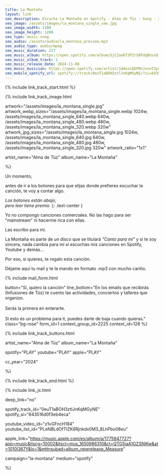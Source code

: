 ```yaml
---
title: La Montaña
layout: link
seo_description: Escucha La Montaña en Spotify - Alma de Tüz - Song - 2024
seo_image: /assets/images/la_montana_single_seo.jpg
seo_image_width: 1280
seo_image_height: 1280
seo_type: music.song
seo_audio: /assets/audio/la_montana_preview.mp3
seo_audio_type: audio/mpeg
seo_music_duration: 217
seo_music_album: https://open.spotify.com/album/5jC2aoKT3PZrS0FdqDUsxD
seo_music_album_track: 1
seo_music_release_date: 2024-11-08
seo_music_musician: https://open.spotify.com/artist/1A4ezsQEPReJxvoTJp4u51
seo_mobile_spotify_url: spotify://track/0euT1aBOH3ztlJnKqMGyNE/?si=643516d0f3eb4eca
---
```

{% include link_track_start.html %}

{% include link_track_image.html

  artwork="/assets/images/la_montana_single.jpg"
  artwork_webp_sizes="/assets/images/la_montana_single.webp 1024w, /assets/images/la_montana_single_640.webp 640w, /assets/images/la_montana_single_480.webp 480w, /assets/images/la_montana_single_320.webp 320w"
  artwork_jpg_sizes="/assets/images/la_montana_single.jpg 1024w, /assets/images/la_montana_single_640.jpg 640w, /assets/images/la_montana_single_480.jpg 480w, /assets/images/la_montana_single_320.jpg 320w"
  artwork_ratio="1x1"

  artist_name="Alma de Tüz"
  album_name="La Montaña"

%}

<div class="col-md-4 p-3 d-none d-md-none" markdown="1">

Un momento,

antes de ir a los botones para que elijas donde prefieres escuchar la canción, te voy a contar algo.

_Los botones están abajo,<br>pero leer tiene premio_.
{: .text-center }

Yo no compongo canciones comerciales. No las hago para ser "mainstream" ni hacerme rica con ellas.

Las escribo para mí.

La Montaña es parte de un disco que se titulará _"Canto para mí"_ y si te soy sincera, nada cambia para mí si escuchas mis canciones en Spotify, Youtube y demás...

Por eso, si quieres, te regalo esta canción.

Déjame aquí tu mail y te la mando en formato .mp3 con mucho cariño.

{% include mail_form.html

   button="Sí, quiero la canción"
   line_bottom="En los emails que recibirás (Infusiones de Tüz) te cuento las actividades, conciertos y talleres que organizo.<br><br>Serás la primera en enterarte.<br><br>Si esto es un problema para ti, puedes darte de baja cuando quieras."
   class="bg-rose"
   form_id=1
   context_group_id=2225
   context_id=128
%}

</div>

{% include link_track_buttons.html

  artist_name="Alma de Tüz"
  album_name="La Montaña"

  spotify="PLAY"
  youtube="PLAY"
  apple="PLAY"

  cc_year="2024"

%}

{% include link_track_end.html %}

{% include link_js.html

  deep_link="no"

  spotify_track_id="0euT1aBOH3ztlJnKqMGyNE"
  spotify_si="643516d0f3eb4eca"

  youtube_video_id="z1vGFncH184"
  youtube_list_id="PLeNBLdOfTIZK6Rjnkdx0M3_8LhPbo08eu"

  apple_link="https://music.apple.com/es/album/a/1775947727?app=music&itscg=10002&itsct=mus_1650986310&ct=QTG5iaA1GZSNiKw&at=1010l367Y&ls=1&mttnsubad=album_newrelease_Measure"

  campaign="la-montana"
  medium="spotify"

%}
